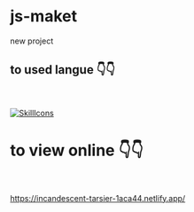 # js-maket
new project


<h2>to used langue 👇👇</h2>
<br/>


[![SkillIcons](https://skillicons.dev/icons?i=html,css,js,php)](https://skillicons.dev)<br/>



<h1>to view online 👇👇</h1>
<br/>

https://incandescent-tarsier-1aca44.netlify.app/
